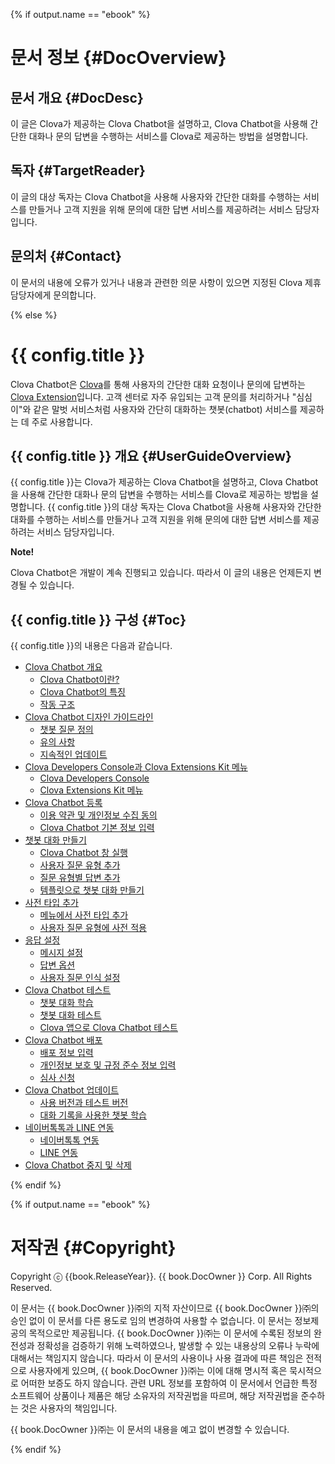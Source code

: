 {% if output.name == "ebook" %}
# 문서 정보 {#DocOverview}

## 문서 개요 {#DocDesc}

이 글은 Clova가 제공하는 Clova Chatbot을 설명하고, Clova Chatbot을 사용해 간단한 대화나 문의 답변을 수행하는 서비스를 Clova로 제공하는 방법을 설명합니다.

## 독자 {#TargetReader}

이 글의 대상 독자는 Clova Chatbot을 사용해 사용자와 간단한 대화를 수행하는 서비스를 만들거나 고객 지원을 위해 문의에 대한 답변 서비스를 제공하려는 서비스 담당자입니다.

## 문의처 {#Contact}

이 문서의 내용에 오류가 있거나 내용과 관련한 의문 사항이 있으면 지정된 Clova 제휴 담당자에게 문의합니다.

{% else %}
# {{ config.title }}

Clova Chatbot은 <a href="https://clova.ai/" target="_blank">Clova</a>를 통해 사용자의 간단한 대화 요청이나 문의에 답변하는 [Clova Extension](/Terms.md#ClovaExtension)입니다. 고객 센터로 자주 유입되는 고객 문의를 처리하거나 "심심이"와 같은 말벗 서비스처럼 사용자와 간단히 대화하는 챗봇(chatbot) 서비스를 제공하는 데 주로 사용합니다.

## {{ config.title }} 개요 {#UserGuideOverview}

{{ config.title }}는 Clova가 제공하는 Clova Chatbot을 설명하고, Clova Chatbot을 사용해 간단한 대화나 문의 답변을 수행하는 서비스를 Clova로 제공하는 방법을 설명합니다. {{ config.title }}의 대상 독자는 Clova Chatbot을 사용해 사용자와 간단한 대화를 수행하는 서비스를 만들거나 고객 지원을 위해 문의에 대한 답변 서비스를 제공하려는 서비스 담당자입니다.

<div class="note"><p><strong>Note!</strong></p>
<p>Clova Chatbot은 개발이 계속 진행되고 있습니다. 따라서 이 글의 내용은 언제든지 변경될 수 있습니다.</p></div>

## {{ config.title }} 구성 {#Toc}

{{ config.title }}의 내용은 다음과 같습니다.

* [Clova Chatbot 개요](/Overview.md)
   * [Clova Chatbot이란?](/Overview.md#WhatisChatBotExt)
   * [Clova Chatbot의 특징](/Overview.md#FeaturesOfChatBotExt)
   * [작동 구조](/Overview.md#OperationStructure)
* [Clova Chatbot 디자인 가이드라인](/Design/Design_Guideline_For_Chatbot_Extension.md)
   * [챗봇 질문 정의](/Design/Design_Guideline_For_Chatbot_Extension.md#DefineInteractionModel)
   * [유의 사항](/Design/Design_Guideline_For_Chatbot_Extension.md#Precautions)
   * [지속적인 업데이트](/Design/Design_Guideline_For_Chatbot_Extension.md#ContinuousUpdate)
* [Clova Developers Console과 Clova Extensions Kit 메뉴](/DevConsole/ClovaDevConsole_Overview.md)
   * [Clova Developers Console](/DevConsole/ClovaDevConsole_Overview.md#UsingClovaDevelopersConsole)
   * [Clova Extensions Kit 메뉴](/DevConsole/ClovaDevConsole_Overview.md#UsingCEKMenu)
* [Clova Chatbot 등록](/DevConsole/Guides/CEK/Register_Chatbot_Extension.md)
   * [이용 약관 및 개인정보 수집 동의](/DevConsole/Guides/CEK/Register_Chatbot_Extension.md#AgreeTermsOfUse)
   * [Clova Chatbot 기본 정보 입력](/DevConsole/Guides/CEK/Register_Chatbot_Extension.md#InputExtensionInfo)
* [챗봇 대화 만들기](/DevConsole/Guides/CEK/Register_Interaction_Model.md)
   * [Clova Chatbot 창 실행](/DevConsole/Guides/CEK/Register_Interaction_Model.md#OpenDashboard)
   * [사용자 질문 유형 추가](/DevConsole/Guides/CEK/Register_Interaction_Model.md#AddUserRequestType)
   * [질문 유형별 답변 추가](/DevConsole/Guides/CEK/Register_Interaction_Model.md#AddResponsesAndURLInfo)
   * [템플릿으로 챗봇 대화 만들기](/DevConsole/Guides/CEK/Register_Interaction_Model.md#RegisterInteractionModelUsingTemplate)
* [사전 타입 추가](/DevConsole/Guides/CEK/Add_Dictionary.md)
   * [메뉴에서 사전 타입 추가](/DevConsole/Guides/CEK/Add_Dictionary.md#DictionaryMenu)
   * [사용자 질문 유형에 사전 적용](/DevConsole/Guides/CEK/Add_Dictionary.md#ApplyDicsionaryToInteractionModel)
* [응답 설정](/DevConsole/Guides/CEK/Configure_Response_Settings.md)
   * [메시지 설정](/DevConsole/Guides/CEK/Configure_Response_Settings.md#ConfigureResponseMessage)
   * [답변 옵션](/DevConsole/Guides/CEK/Configure_Response_Settings.md#ConfigureAction)
   * [사용자 질문 인식 설정](/DevConsole/Guides/CEK/Configure_Response_Settings.md#ConfigureResponseAccuracy)
* [Clova Chatbot 테스트](/DevConsole/Guides/CEK/Test_Chatbot_Extension.md)
   * [챗봇 대화 학습](/DevConsole/Guides/CEK/Test_Chatbot_Extension.md#BuildInteractionModel)
   * [챗봇 대화 테스트](/DevConsole/Guides/CEK/Test_Chatbot_Extension.md#TestInteractionModel)
   * [Clova 앱으로 Clova Chatbot 테스트](/DevConsole/Guides/CEK/Test_Chatbot_Extension.md#TestOnClovaApp)
* [Clova Chatbot 배포](/DevConsole/Guides/CEK/Deploy_Chatbot_Extension.md)
   * [배포 정보 입력](/DevConsole/Guides/CEK/Deploy_Chatbot_Extension.md#InputDeploymentInfo)
   * [개인정보 보호 및 규정 준수 정보 입력](/DevConsole/Guides/CEK/Deploy_Chatbot_Extension.md#InputComplianceInfo)
   * [심사 신청](/DevConsole/Guides/CEK/Deploy_Chatbot_Extension.md#RequestExtensionSubmission)
* [Clova Chatbot 업데이트](/DevConsole/Guides/CEK/Update_Chatbot_Extension.md)
   * [사용 버전과 테스트 버전](/DevConsole/Guides/CEK/Update_Chatbot_Extension.md#ExtenstionVersion)
   * [대화 기록을 사용한 챗봇 학습](/DevConsole/Guides/CEK/Update_Chatbot_Extension.md#UpdateUsingUtteranceHistory)
* [네이버톡톡과 LINE 연동](/DevConsole/Guides/CEK/Channel_Connection.md)
   * [네이버톡톡 연동](/DevConsole/Guides/CEK/Channel_Connection.md#HowToConnectToktok)
   * [LINE 연동](/DevConsole/Guides/CEK/Channel_Connection.md#HowToConnectLINE)
* [Clova Chatbot 중지 및 삭제](/DevConsole/Guides/CEK/Remove_Chatbot_Extension.md)

{% endif %}

{% if output.name == "ebook" %}
# 저작권 {#Copyright}

Copyright ⓒ {{book.ReleaseYear}}. {{ book.DocOwner }} Corp. All Rights Reserved.

이 문서는 {{ book.DocOwner }}㈜의 지적 자산이므로 {{ book.DocOwner }}㈜의 승인 없이 이 문서를 다른 용도로 임의 변경하여 사용할 수 없습니다.
이 문서는 정보제공의 목적으로만 제공됩니다. {{ book.DocOwner }}㈜는 이 문서에 수록된 정보의 완전성과 정확성을 검증하기 위해 노력하였으나, 발생할 수 있는 내용상의 오류나 누락에 대해서는 책임지지 않습니다. 따라서 이 문서의 사용이나 사용 결과에 따른 책임은 전적으로 사용자에게 있으며, {{ book.DocOwner }}㈜는 이에 대해 명시적 혹은 묵시적으로 어떠한 보증도 하지 않습니다. 관련 URL 정보를 포함하여 이 문서에서 언급한 특정 소프트웨어 상품이나 제품은 해당 소유자의 저작권법을 따르며, 해당 저작권법을 준수하는 것은 사용자의 책임입니다.

{{ book.DocOwner }}㈜는 이 문서의 내용을 예고 없이 변경할 수 있습니다.

{% endif %}
